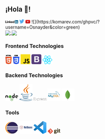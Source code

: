 ## ¡Hola 👋!


<div>
<a href="#" target="_blank"><img src='./images/linkedin.svg' alt='LinkedIn' width="8%"></a>
<a href="#" target="_blank"><img src='./images/twitter.svg' alt='Twitter' width="3%" title=''></a>
<a href="#" target="_blank"><img src='./images/youtube.svg' alt='YouTube' width="3%"></a>
![](https://komarev.com/ghpvc/?username=Osnayder&color=green)
</div>


<a href="https://github.com/anuraghazra/github-readme-stats">
  <img align="center" 
       src="https://github-readme-stats.vercel.app/api?username=Osnayder&count_private=true&show_icons=true&include_all_commits=true&hide_border=true&hide_title=true" />
</a>
<a href="https://github.com/anuraghazra/github-readme-stats">
  <img align="center" 
       src="https://github-readme-stats.vercel.app/api/top-langs/?username=Osnayder&langs_count=3&hide_title=true&hide_border=true" />
</a>


### Frontend Technologies

<div>
  <img src ="./images/html-5.svg" alt="HTML5 logo" width="4%" title='HTML5'/>
  <img src ="./images/css-3.svg" alt="CSS3 logo" width="4%" title='CSS3'/>
  <img src ="./images/javascript.svg" alt="JavaScript logo" width="6%" title='JavaScript'/>
  <img src ="./images/bootstrap.svg" alt="Bootstrap logo" width="6%" title='Bootstrap'/>
  <img src ="./images/react.svg" alt="react logo" width="6%" title='React'/>
</div>

### Backend Technologies

<div>
  <img src ="./images/nodejs.svg" alt="Node logo" width="8%" title='Nodejs'/>
  <img src ="./images/java.svg" alt="Java logo" width="8%" title='Java'/>
  <img src ="./images/express.svg" alt="Express logo" width="8%" title='Express'/>
  <img src ="./images/mysql.svg" alt="MySql logo" width="8%" title='MYSQL'/>
  <img src ="./images/mongodb.svg" alt="MongoBd logo" width="8%" title='MongoDB'/>
</div>

### Tools

<div>
  <img src ="./images/eclipse.svg" alt="Eclipse logo" width="8%" title='Eclipse'/>
  <img src ="./images/netbeans.svg" alt="Netbeans logo" width="8%" title='NetBeans'/>
  <img src ="./images/visual-studio-code.svg" alt="VS Code logo" width="8%" title='Visual Studio Code'/>
  <img src ="./images/git.svg" alt="Git logo" width="8%" title='Git'/>
</div>

<!--
**Osnayder/Osnayder** is a ✨ _special_ ✨ repository because its `README.md` (this file) appears on your GitHub profile.

Here are some ideas to get you started:

- 🔭 I’m currently working on ...
- 🌱 I’m currently learning ...
- 👯 I’m looking to collaborate on ...
- 🤔 I’m looking for help with ...
- 💬 Ask me about ...
- 📫 How to reach me: ...
- 😄 Pronouns: ...
- ⚡ Fun fact: ...
-->
